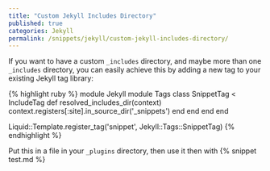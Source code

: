 ```yaml
---
title: "Custom Jekyll Includes Directory"
published: true
categories: Jekyll
permalink: /snippets/jekyll/custom-jekyll-includes-directory/
---
```


If you want to have a custom `_includes` directory, and maybe more than one
`_includes` directory, you can easily achieve this by adding a new tag to your
existing Jekyll tag library:

{% highlight ruby %}
module Jekyll
  module Tags
    class SnippetTag < IncludeTag
      def resolved_includes_dir(context)
        context.registers[:site].in_source_dir('_snippets')
      end
    end
  end
end

Liquid::Template.register_tag('snippet', Jekyll::Tags::SnippetTag)
{% endhighlight %}

Put this in a file in your `_plugins` directory, then use it then with
&#123;% snippet test.md %&#125;
